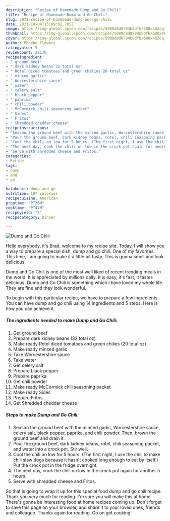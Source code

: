 ```yaml
---
description: "Recipe of Homemade Dump and Go Chili"
title: "Recipe of Homemade Dump and Go Chili"
slug: 3971-recipe-of-homemade-dump-and-go-chili
date: 2021-10-04T15:09:02.705Z
image: https://img-global.cpcdn.com/recipes/5089d8d8794b8dfb/680x482cq70/dump-and-go-chili-recipe-main-photo.jpg
thumbnail: https://img-global.cpcdn.com/recipes/5089d8d8794b8dfb/680x482cq70/dump-and-go-chili-recipe-main-photo.jpg
cover: https://img-global.cpcdn.com/recipes/5089d8d8794b8dfb/680x482cq70/dump-and-go-chili-recipe-main-photo.jpg
author: Phoebe Flowers
ratingvalue: 5
reviewcount: 28170
recipeingredient:
- " ground beef"
- " dark kidney beans 32 total oz"
- " Rotel diced tomatoes and green chilies 20 total oz"
- " minced garlic"
- " Worcestershire sauce"
- " water"
- " celery salt"
- " black pepper"
- " paprika"
- " chili powder"
- " McCormick chili seasoning packet"
- " Sides"
- " Fritos"
- " Shredded cheddar cheese"
recipeinstructions:
- "Season the ground beef with the minced garlic, Worcestershire sauce, celery salt, black pepper, paprika, and chili powder. Then, brown the ground beef and drain it."
- "Pour the ground beef, dark kidney beans, rotel, chili seasoning packet, and water into a crock pot. Stir well."
- "Cool the chili on low for 5 hours. (The first night, I use the chili to make chili slaw dogs because it hasn&#39;t cooked long enough to eat by itself.) Put the crock pot in the fridge overnight."
- "The next day, cook the chili on low in the crock pot again for another 5 hours."
- "Serve with shredded cheese and Fritos."
categories:
- Recipe
tags:
- dump
- and
- go

katakunci: dump and go 
nutrition: 107 calories
recipecuisine: American
preptime: "PT30M"
cooktime: "PT47M"
recipeyield: "2"
recipecategory: Dinner

---
```



![Dump and Go Chili](https://img-global.cpcdn.com/recipes/5089d8d8794b8dfb/680x482cq70/dump-and-go-chili-recipe-main-photo.jpg)

Hello everybody, it's Brad, welcome to my recipe site. Today, I will show you a way to prepare a special dish, dump and go chili. One of my favorites. This time, I am going to make it a little bit tasty. This is gonna smell and look delicious.

Dump and Go Chili is one of the most well liked of recent trending meals in the world. It is appreciated by millions daily. It is easy, it's fast, it tastes delicious. Dump and Go Chili is something which I have loved my whole life. They are fine and they look wonderful.




To begin with this particular recipe, we have to prepare a few ingredients. You can have dump and go chili using 14 ingredients and 5 steps. Here is how you can achieve it.

<!--inarticleads1-->

##### The ingredients needed to make Dump and Go Chili:

1. Get  ground beef
1. Prepare  dark kidney beans (32 total oz)
1. Make ready  Rotel diced tomatoes and green chilies (20 total oz)
1. Make ready  minced garlic
1. Take  Worcestershire sauce
1. Take  water
1. Get  celery salt
1. Prepare  black pepper
1. Prepare  paprika
1. Get  chili powder
1. Make ready  McCormick chili seasoning packet
1. Make ready  Sides
1. Prepare  Fritos
1. Get  Shredded cheddar cheese




<!--inarticleads2-->

##### Steps to make Dump and Go Chili:

1. Season the ground beef with the minced garlic, Worcestershire sauce, celery salt, black pepper, paprika, and chili powder. Then, brown the ground beef and drain it.
1. Pour the ground beef, dark kidney beans, rotel, chili seasoning packet, and water into a crock pot. Stir well.
1. Cool the chili on low for 5 hours. (The first night, I use the chili to make chili slaw dogs because it hasn&#39;t cooked long enough to eat by itself.) Put the crock pot in the fridge overnight.
1. The next day, cook the chili on low in the crock pot again for another 5 hours.
1. Serve with shredded cheese and Fritos.




So that is going to wrap it up for this special food dump and go chili recipe. Thank you very much for reading. I'm sure you will make this at home. There's gonna be interesting food at home recipes coming up. Don't forget to save this page on your browser, and share it to your loved ones, friends and colleague. Thanks again for reading. Go on get cooking!
